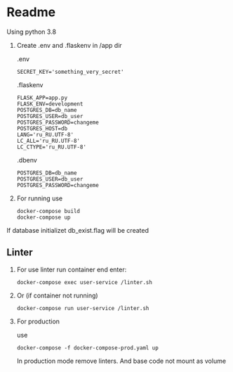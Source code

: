 # Readme

Using python 3.8


1. Create .env and .flaskenv in /app dir

    .env

    ``` console
    SECRET_KEY='something_very_secret'
    ```

    .flaskenv

    ``` console
    FLASK_APP=app.py
    FLASK_ENV=development
    POSTGRES_DB=db_name
    POSTGRES_USER=db_user
    POSTGRES_PASSWORD=changeme
    POSTGRES_HOST=db
    LANG='ru_RU.UTF-8'
    LC_ALL='ru_RU.UTF-8'
    LC_CTYPE='ru_RU.UTF-8'
    ```

    .dbenv

    ``` console
    POSTGRES_DB=db_name
    POSTGRES_USER=db_user
    POSTGRES_PASSWORD=changeme
    ```

2. For running use

    ``` console
    docker-compose build
    docker-compose up
    ```

If database initializet db_exist.flag will be created

## Linter
  
1.  For use linter run container end enter:

    ``` console
    docker-compose exec user-service /linter.sh
    ```

2.  Or (if container not running)

    ``` console
    docker-compose run user-service /linter.sh
    ```
3. For production
   
   use

   ``` console
   docker-compose -f docker-compose-prod.yaml up
   ```

   In production mode remove linters. And base code not mount as volume


